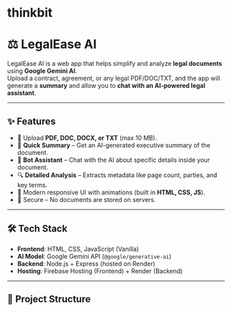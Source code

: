 # thinkbit
# ⚖️ LegalEase AI

LegalEase AI is a web app that helps simplify and analyze **legal documents** using **Google Gemini AI**.  
Upload a contract, agreement, or any legal PDF/DOC/TXT, and the app will generate a **summary** and allow you to **chat with an AI-powered legal assistant**.

---

## ✨ Features
- 📄 Upload **PDF, DOC, DOCX, or TXT** (max 10 MB).
- 🤖 **Quick Summary** – Get an AI-generated executive summary of the document.
- 💬 **Bot Assistant** – Chat with the AI about specific details inside your document.
- 🔍 **Detailed Analysis** – Extracts metadata like page count, parties, and key terms.
- 🎨 Modern responsive UI with animations (built in **HTML, CSS, JS**).
- 🔐 Secure – No documents are stored on servers.

---

## 🛠️ Tech Stack
- **Frontend**: HTML, CSS, JavaScript (Vanilla)
- **AI Model**: Google Gemini API (`@google/generative-ai`)
- **Backend**: Node.js + Express (hosted on Render)
- **Hosting**: Firebase Hosting (Frontend) + Render (Backend)

---

## 📂 Project Structure

